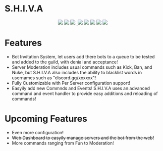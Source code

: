 # S.H.I.V.A

<p align="center">
   <a href="https://discord.gg/8aqEzCR" alt="Discord Server">
        <img src="https://discordapp.com/api/guilds/518898839835508736/embed.png" /></a>
  <a href"https://www.codacy.com/app/Puyodead1/S.H.I.V.A?utm_source=github.com&utm_medium=referral&utm_content=Puyodead1-Development/S.H.I.V.A&utm_campaign=Badge_Grade" alt="Codacy Badge">
    <img src="https://api.codacy.com/project/badge/Grade/8d4144132a234c52acf6afe6fdd08ea9" /> </a>
  <a href="https://github.com/Puyodead1-Development/S.H.I.V.A"><img src="https://img.shields.io/github/repo-size/badges/shields.svg?style=plastic" /></a>
  <a href="https://github.com/Puyodead1-Development/S.H.I.V.A">
  <img https://img.shields.io/github/languages/code-size/badges/shields.svg />
  </a>
   <a href="ttps://github.com/Puyodead1-Development/S.H.I.V.A">
        <img src="https://img.shields.io/github/commit-status/Puyodead1-Development/S.H.I.V.A/master/514b7c3d5dcfaebdee7ea506e95996b8ab4e9f59.svg?style=plastic" /></a>
   <a href="https://github.com/Puyodead1-Development/S.H.I.V.A">
        <img src="https://img.shields.io/github/license/Puyodead1-Development/S.H.I.V.A.svg?style=plastic" /></a>
   <a href="https://github.com/Puyodead1-Development">
        <img src="https://img.shields.io/github/followers/Puyodead1-Development.svg?label=Follow&style=social?style=plastic" /></a>
   <a href="https://github.com/Puyodead1-Development/S.H.I.V.A">
        <img src="https://img.shields.io/github/package-json/v/Puyodead1-Development/S.H.I.V.A.svg?style=plastic" /></a>
   <a href="https://github.com/Puyodead1-Development/S.H.I.V.A">
        <img src="https://img.shields.io/github/last-commit/Puyodead1-Development/S.H.I.V.A.svg" /></a>
</p>

# Features

- Bot Invitation System, let users add there bots to a queue to be tested and added to the guild, with denial and acceptance!
- Server Moderation includes usual commands such as Kick, Ban, and Nuke, but S.H.I.V.A also includes the ability to blacklist words in usernames such as "discord.gg/xxxxxx"!
- Fully Customizable with Per Server configuration support!
- Easyily add new Commnds and Events! S.H.I.V.A uses an advanced command and event handler to provide easy additions and reloading of commands!

# Upcoming Features

- Even more configuration!
- ~~Web Dashboard to easyily manage servers and the bot from the web!~~
- More commands ranging from Fun to Moderation!
